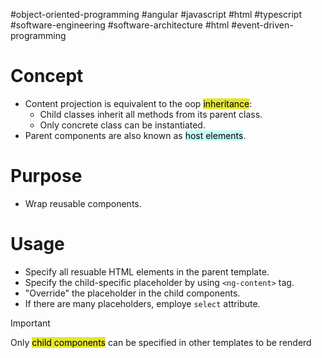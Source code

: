 #object-oriented-programming  #angular #javascript #html #typescript #software-engineering #software-architecture #html #event-driven-programming 

# Concept
- Content projection is equivalent to the oop <mark style="background: #e4e62d;">inheritance</mark>:
	- Child classes inherit all methods from its parent class.
	- Only concrete class can be instantiated.
- Parent components are also known as <mark style="background: #ABF7F7A6;">host elements</mark>.
# Purpose
-  Wrap reusable components.
# Usage
- Specify all resuable HTML elements in the parent template.
- Specify the child-specific placeholder by using `<ng-content>` tag.
- "Override" the placeholder in the child components.
- If there are many placeholders, employe `select` attribute.

> [!important]
> Only <mark style="background: #e4e62d;">child components</mark> can be specified in other templates to be renderd

